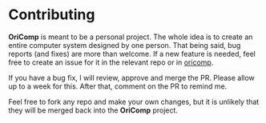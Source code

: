 # Contributing

**OriComp** is meant to be a personal project. The whole idea is to create an 
entire computer system designed by one person. That being said, bug reports
(and fixes) are more than welcome. If a new feature is needed, feel free to
create an issue for it in the relevant repo or in 
[oricomp](https://github.com/oricomp/oricomp).

If you have a bug fix, I will review, approve and merge the PR. Please allow
up to a week for this. After that, comment on the PR to remind me.

Feel free to fork any repo and make your own changes, but it is unlikely that
they will be merged back into the **OriComp** project.
